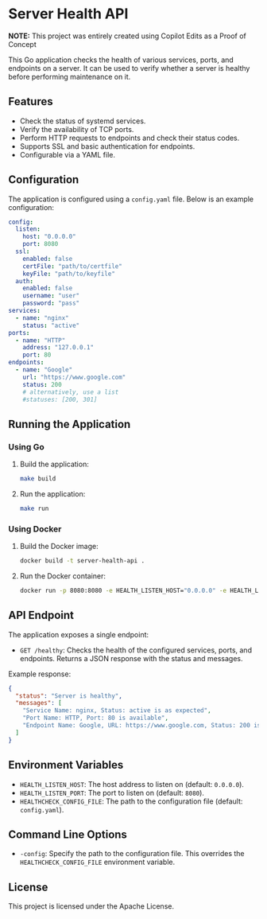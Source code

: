# Server Health API

**NOTE:** This project was entirely created using Copilot Edits as a Proof of Concept

This Go application checks the health of various services, ports, and endpoints on a server. It can be used to verify whether a server is healthy before performing maintenance on it.

## Features

- Check the status of systemd services.
- Verify the availability of TCP ports.
- Perform HTTP requests to endpoints and check their status codes.
- Supports SSL and basic authentication for endpoints.
- Configurable via a YAML file.

## Configuration

The application is configured using a `config.yaml` file. Below is an example configuration:

```yaml
config:
  listen:
    host: "0.0.0.0"
    port: 8080
  ssl:
    enabled: false
    certFile: "path/to/certfile"
    keyFile: "path/to/keyfile"
  auth:
    enabled: false
    username: "user"
    password: "pass"
services:
  - name: "nginx"
    status: "active"
ports:
  - name: "HTTP"
    address: "127.0.0.1"
    port: 80
endpoints:
  - name: "Google"
    url: "https://www.google.com"
    status: 200
    # alternatively, use a list
    #statuses: [200, 301]
```

## Running the Application

### Using Go

1. Build the application:

    ```sh
    make build
    ```

2. Run the application:

    ```sh
    make run
    ```

### Using Docker

1. Build the Docker image:

    ```sh
    docker build -t server-health-api .
    ```

2. Run the Docker container:

    ```sh
    docker run -p 8080:8080 -e HEALTH_LISTEN_HOST="0.0.0.0" -e HEALTH_LISTEN_PORT="8080" server-health-api
    ```

## API Endpoint

The application exposes a single endpoint:

- `GET /healthy`: Checks the health of the configured services, ports, and endpoints. Returns a JSON response with the status and messages.

Example response:

```json
{
  "status": "Server is healthy",
  "messages": [
    "Service Name: nginx, Status: active is as expected",
    "Port Name: HTTP, Port: 80 is available",
    "Endpoint Name: Google, URL: https://www.google.com, Status: 200 is as expected"
  ]
}
```

## Environment Variables

- `HEALTH_LISTEN_HOST`: The host address to listen on (default: `0.0.0.0`).
- `HEALTH_LISTEN_PORT`: The port to listen on (default: `8080`).
- `HEALTHCHECK_CONFIG_FILE`: The path to the configuration file (default: `config.yaml`).

## Command Line Options

- `-config`: Specify the path to the configuration file. This overrides the `HEALTHCHECK_CONFIG_FILE` environment variable.

## License

This project is licensed under the Apache License.
